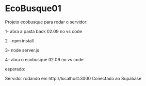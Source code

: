 # EcoBusque01
Projeto ecobusque
para rodar o servidor:

1- abra a pasta back 02.09 no vs code

2 - npm install 

3- node server.js

4- abra o ecobusque 02.09 no vs code 

esperado:

Servidor rodando em http://localhost:3000
Conectado ao Supabase

